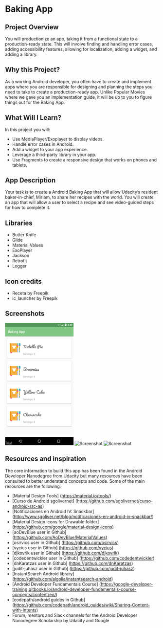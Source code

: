 # Baking App

## Project Overview
You will productionize an app, taking it from a functional state to a production-ready state. This will involve finding and handling error cases, adding accessibility features, allowing for localization, adding a widget, and adding a library.

## Why this Project?
As a working Android developer, you often have to create and implement apps where you are responsible for designing and planning the steps you need to take to create a production-ready app. Unlike Popular Movies where we gave you an implementation guide, it will be up to you to figure things out for the Baking App. 

## What Will I Learn?
In this project you will:

+ Use MediaPlayer/Exoplayer to display videos.
+ Handle error cases in Android.
+ Add a widget to your app experience.
+ Leverage a third-party library in your app.
+ Use Fragments to create a responsive design that works on phones and tablets.

## App Description
Your task is to create a Android Baking App that will allow Udacity’s resident baker-in-chief, Miriam, to share her recipes with the world. You will create an app that will allow a user to select a recipe and see video-guided steps for how to complete it.
 
## Libraries
 + Butter Knife
 + Glide
 + Material Values
 + ExoPlayer
 + Jackson
 + Retrofit
 + Logger

## Icon credits
 + Receta by Freepik
 + ic_launcher by Freepik
 
## Screenshots
 <img src="https://github.com/boa2017/BakingApp/blob/master/Screenshots/screenshot-2018-05-26_10.40.07.129.png" height="400" alt="Screenshot"/>
 <img src=“https://github.com/boa2017/BakingApp/blob/master/Screenshots/screenshot-2018-05-26_10.40.37.680.png" height="400" alt="Screenshot"/>
 <img src=“https://github.com/boa2017/BakingApp/blob/master/Screenshots/screenshot-2018-05-26_10.40.59.93.png" height="400" alt="Screenshot"/>

## Resources and inspiration
 The core information to build this app has been found in the Android Developer Nanodegree from Udacity but many resources have been consulted to better understand concepts and code.
 Some of the main resources are the following:
 + [Material Design Tools] (https://material.io/tools/) 
 + [Curso de Android sgolivernet] (https://github.com/sgolivernet/curso-android-src-as)
 + [Notificaciones en Android IV: Snackbar] (http://www.sgoliver.net/blog/notificaciones-en-android-iv-snackbar/)
 + [Material Design Icons for Drawable folder] (https://github.com/google/material-design-icons)
 + [aoDevBlue user in Github] (https://github.com/AoDevBlue/MaterialValues)
 + [osirvics user in Github] (https://github.com/osirvics)
 + [vycius user in Github] (https://github.com/vycius)
 + [djkovrik user in Github] (https://github.com/djkovrik)
 + [codedentwickler user in Github] (https://github.com/codedentwickler)
 + [dnKaratzas user in Github] (https://github.com/dnKaratzas)
 + [judit-juhasz user in Github] (https://github.com/judit-juhasz)
 + [InstantSearch Android library] (https://github.com/algolia/instantsearch-android)
 + [Android Developer Fundamentals Course] (https://google-developer-training.gitbooks.io/android-developer-fundamentals-course-concepts/content/en/)
 + [codepath/android guides in Github] (https://github.com/codepath/android_guides/wiki/Sharing-Content-with-Intents)
 + Forum, mentors and Slack channels for the Android Developer Nanodegree Scholarship by Udacity and Google
 
 
